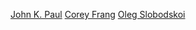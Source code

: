 [John K. Paul](http://twitter.com/johnkpaul)
[Corey Frang](http://twitter.com/gnarf37)
[Oleg Slobodskoi](http://twitter.com/oleg008)
